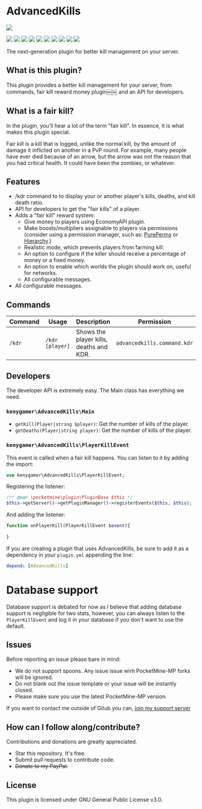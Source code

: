 # AdvancedKills

![](https://u.cubeupload.com/kenygamer/5B07A8FCE14046279269.png)

![](https://img.shields.io/codeclimate/issues/kenygamer/AdvancedKills) ![](https://img.shields.io/codeclimate/coverage/kenygamer/AdvancedKills) ![](https://img.shields.io/codeclimate/maintanability/kenygamer/AdvancedKills) ![](https://img.shields.io/github/repo-size/kenygamer/AdvancedKills) ![](https://img.shields.io/github/downloads/kenygamer/AdvancedKills/total) ![](https://img.shields.io/github/issues/kenygamer/AdvancedKills) ![](https://img.shields.io/github/license/kenygamer/AdvancedKills) ![](https://img.shields.io/github/followers/kenygamer) ![](https://img.shields.io/github/v/release/kenygamer/AdvancedKills) ![](https://img.shields.io/github/last-commit/AdvancedKills)

The next-generation plugin for better kill management on your server.

## What is this plugin?
This plugin provides a better kill management for your server, from commands, fair kill reward money plugin￼￼ and an API for developers.

## What is a fair kill?

In the plugin, you'll hear a lot of the term "fair kill". In essence, it is what makes this plugin special.

Fair kill is a kill that is logged, unlike the normal kill, by the amount of damage it inflicted on another in a PvP round. For example, many people have ever died because of an arrow, but the arrow was not the reason that you had critical health. It could have been the zombies, or whatever.

## Features
- /kdr command to to display your or another player's kills, deaths, and kill death ratio.
- API for developers to get the "fair kills" of a player.
- Adds a "fair kill" reward system:
    * Give money to players using EconomyAPI plugin.
    * Make boosts/multipliers assignable to players via permissions (consider using a permission manager, such as: [PurePerms](https://github.com/poggit-orphanage/PurePerms) or [Hierarchy](https://github.com/CortexPE/Hierarchy).)
    * Realistic mode, which prevents players from farming kill.
    * An option to configure if the killer should receive a percentage of money or a fixed money.
    * An option to enable which worlds the plugin should work on, useful for networks.
    * All configurable messages.
- All configurable messages.

## Commands

| Command | Usage | Description | Permission |
| ------- | ----- | ----------- | ---------- |
| `/kdr` | `/kdr [player]` | Shows the player kills, deaths and KDR. | `advancedkills.command.kdr`

## Developers
The developer API is extremely easy. The Main class has everything we need.

### `kenygamer\AdvancedKills\Main`

- `getKill(Player|string $player)`: Get the number of kills of the player.
- `getDeaths(Player|string player)`: Get the number of kills of the player.

### `kenygamer\AdvancedKills\PlayerKillEvent`

This event is called when a fair kill happens. You can listen to it by adding the import:
```php
use kenygamer\AdvancedKills\PlayerKillEvent;
```
Registering the listener:
```php
/** @var \pocketmine\plugin\PluginBase $this */
$this->getServer()->getPluginManager()->registerEvents($this, $this);
```

And adding the listener:

```php
function onPlayerKill(PlayerKillEvent $event){
    
}
```



If you are creating a plugin that uses AdvancedKills, be sure to add it as a dependency in your `plugin.yml` appending the line:
```yaml
depend: [AdvancedKills]
```
# Database support
Database support is debated for now as I believe that adding database support is negligible for two stats, however, you can always listen to the `PlayerKillEvent` and log it in your database if you don't want to use the default.

## Issues
Before reporting an issue please bare in mind:
- We do not support spoons. Any issue issue wirh PocketMine-MP forks will be ignored.
- Do not blank out the issue template or your issue will be instantly closed.
- Please make sure you use the latest PocketMine-MP version.

If you want to contact me outside of Gitub you can, [join my support server](https://kenygamer.us.to/discord)

## How can I follow along/contribute?
Contributions and donations are greatly appreciated.

- Star this repository. It's free.
- Submit pull requests to contribute code.
- ~~Donate to my PayPal.~~

## License
This plugin is licensed under GNU General Public License v3.0. 